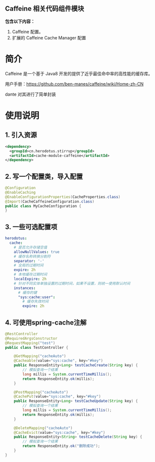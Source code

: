 ## Caffeine 相关代码组件模块

**包含以下内容：**

1. Caffeine 配置。
2. 扩展的 Caffeine Cache Manager 配置

# 简介

Caffeine 是一个基于 Java8 开发的提供了近乎最佳命中率的高性能的缓存库。

用户手册：https://github.com/ben-manes/caffeine/wiki/Home-zh-CN

dante 对其进行了简单封装

# 使用说明

## 1. 引入资源

```xml
<dependency>
  <groupId>cn.herodotus.stirrup</groupId>
  <artifactId>cache-module-caffeine</artifactId>
</dependency>
```
## 2. 写一个配置类，导入配置

```java
@Configuration
@EnableCaching
@EnableConfigurationProperties(CacheProperties.class)
@Import(CacheCaffeineConfiguration.class)
public class MyCacheConfiguration {
}
```

## 3. 一些可选配置项

```yaml
herodotus:
  cache:
    # 是否允许存储空值
    allowNullValues: true
    # 缓存名称转换分割符
    separator: '-'
    # 全局的过期时间
    expire: 2h
    # 本地缓存过期时间
    localExpire: 2h
    # 针对不同实体单独设置的过期时间，如果不设置，则统一使用默认时间
    instances: 
      # 缓存的键
      "sys:cache:user":
        # 缓存失效时间
        expire: 2h
```
## 4. 可使用spring-cache注解

```java
@RestController
@RequiredArgsConstructor
@RequestMapping("test")
public class TestController {

    @GetMapping("cacheAuto")
    @Cacheable(value="sys:cache", key="#key")
    public ResponseEntity<Long> testCacheCreate(String key) {
        // 模拟查询一个结果
        long millis = System.currentTimeMillis();
        return ResponseEntity.ok(millis);
    }

    @PostMapping("cacheAuto")
    @CachePut(value="sys:cache", key="#key")
    public ResponseEntity<Long> testCacheUpdate(String key) {
        // 模拟查询一个结果
        long millis = System.currentTimeMillis();
        return ResponseEntity.ok(millis);
    }

    @DeleteMapping("cacheAuto")
    @CacheEvict(value="sys:cache", key="#key")
    public ResponseEntity<String> testCacheDelete(String key) {
        // 模拟查询一个结果
        return ResponseEntity.ok("删除成功");
    }
}
```